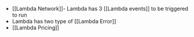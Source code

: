 - [[Lambda Network]]- Lambda has 3 [[Lambda events]] to be triggered to run
- Lambda has two type of [[Lambda Error]]
- [[Lambda Pricing]]